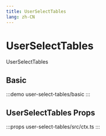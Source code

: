 ```yaml
--- 
title: UserSelectTables
lang: zh-CN
---
```


# UserSelectTables

UserSelectTables


## Basic

:::demo 
user-select-tables/basic
:::

## UserSelectTables Props

:::props
user-select-tables/src/ctx.ts
:::
